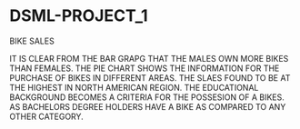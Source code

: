 # DSML-PROJECT_1
BIKE SALES

IT IS CLEAR FROM THE BAR GRAPG THAT THE MALES OWN MORE BIKES THAN FEMALES.
THE PIE CHART SHOWS THE INFORMATION FOR THE PURCHASE OF BIKES IN DIFFERENT AREAS. THE SLAES FOUND TO BE AT THE HIGHEST IN NORTH AMERICAN REGION.
THE EDUCATIONAL BACKGROUND BECOMES A CRITERIA FOR THE POSSESION OF A BIKES. AS BACHELORS DEGREE HOLDERS HAVE A BIKE AS COMPARED TO ANY OTHER CATEGORY.
